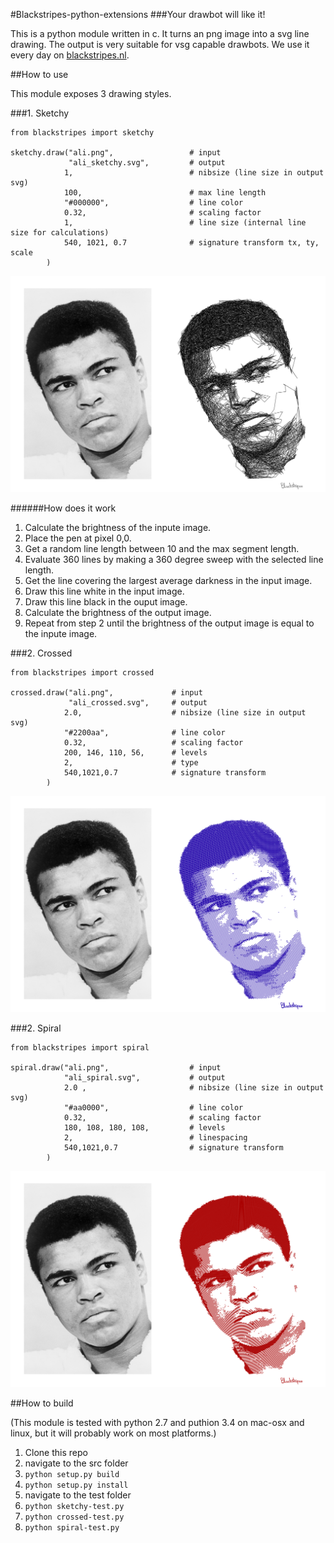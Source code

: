 #Blackstripes-python-extensions
###Your drawbot will like it!



This is a python module written in c. It turns an png image into a svg line drawing. The output is very suitable for vsg capable drawbots. We use it every day on [blackstripes.nl](http://www.blackstripes.nl).

##How to use


This module exposes 3 drawing styles.

###1. Sketchy

	from blackstripes import sketchy

	sketchy.draw("ali.png",                 # input
             	 "ali_sketchy.svg",         # output
                1,                          # nibsize (line size in output svg)
                100,                        # max line length
                "#000000",                  # line color
                0.32,                       # scaling factor
                1,                          # line size (internal line size for calculations)
                540, 1021, 0.7              # signature transform tx, ty, scale
            )
            

![example](sketchy-example.png)

######How does it work

1. Calculate the brightness of the inpute image.
2. Place the pen at pixel 0,0.
3. Get a random line length between 10 and the max segment length.
4. Evaluate 360 lines by making a 360 degree sweep with the selected line length.
5. Get the line covering the largest average darkness in the input image.
6. Draw this line white in the input image.
7. Draw this line black in the ouput image.
8. Calculate the brightness of the output image.
9. Repeat from step 2 until the brightness of the output image is equal to the inpute image.


###2. Crossed

	from blackstripes import crossed

	crossed.draw("ali.png",             # input
            	 "ali_crossed.svg",     # output
                2.0,                    # nibsize (line size in output svg)
                "#2200aa",              # line color
                0.32,                   # scaling factor
                200, 146, 110, 56,      # levels
                2,                      # type
                540,1021,0.7            # signature transform
            )
            

![example](crossed-example.png)


###2. Spiral

	from blackstripes import spiral

	spiral.draw("ali.png",                  # input
           	    "ali_spiral.svg",           # output
                2.0 ,                       # nibsize (line size in output svg)
                "#aa0000",                  # line color
                0.32,                       # scaling factor
                180, 108, 180, 108,         # levels
                2,                          # linespacing
                540,1021,0.7                # signature transform
            )
            

![example](spiral-example.png)

	
##How to build

(This module is tested with python 2.7 and puthion 3.4 on mac-osx and linux, but it will probably work on most platforms.)

1. Clone this repo
2. navigate to the src folder
3. `python setup.py build`
4. `python setup.py install`
5. navigate to the test folder
6. `python sketchy-test.py`
7. `python crossed-test.py`
8. `python spiral-test.py`



 






